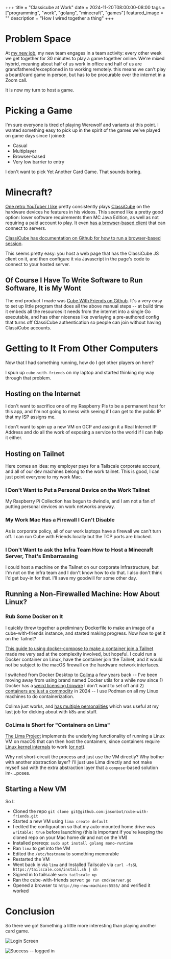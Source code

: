 +++
title =  "Classicube at Work"
date = 2024-11-20T08:00:00-08:00
tags = ["programming", "work", "golang", "minecraft", "games"]
featured_image = ""
description = "How I wired together a thing"
+++

# Problem Space

At [my new job](https://www.academia.edu/), my new team engages in a team activity: every other week we get together for 30 minutes to play a game together online. We're mixed hybrid, meaning about half of us work in office and half of us are grandfathered/exceptioned in to working remotely. this means we can't play a board/card game in person, but has to be procurable over the internet in a Zoom call.

It is now my turn to host a game.

# Picking a Game

I'm sure everyone is tired of playing Werewolf and variants at this point. I wanted something easy to pick up in the spirit of the games we've played on game days since I joined:

- Casual
- Multiplayer
- Browser-based
- Very low barrier to entry

I don't want to pick Yet Another Card Game. That sounds boring.

# Minecraft?

[One retro YouTuber I like](https://www.youtube.com/@ActionRetro) pretty consistently plays [ClassiCube](https://www.classicube.net/) on the hardware devices he features in his videos. This seemed like a pretty good option: lower software requirements then MC Java Edition, as well as not requiring a paid account to play. It even [has a browser-based client](https://www.classicube.net/server/play/) that can connect to servers.

[ClassiCube has documentation on Github for how to run a browser-based session](https://github.com/ClassiCube/ClassiCube/blob/master/doc/hosting-flask.md).

This seems pretty easy: you host a web page that has the ClassiCube JS client on it, and then configure it via Javascript in the page's code to connect to your hosted server.

## Of Course I Have To Write Software to Run Software, It is My Wont

The end product I made was [Cube With Friends on Github](https://github.com/jasonbot/cube-with-friends). It's a very easy to set up little program that does all the above manual steps -- at build time it embeds all the resources it needs from the internet into a single Go executable, and has other niceness like overlaying a pre-authored config that turns off ClassiCube authentication so people can join without having ClassiCube accounts.

# Getting to It From Other Computers

Now that I had something running, how do I get other players on here?

I spun up `cube-with-friends` on my laptop and started thinking my way through that problem.

## Hosting on the Internet

I don't want to sacrifice one of my Raspberry Pis to be a permanent host for this app, and I'm not going to mess with seeing if I can get to the public IP that my ISP assigns me.

I don't want to spin up a new VM on GCP and assign it a Real Internet IP Address and do all the work of exposing a service to the world if I can help it either.

## Hosting on Tailnet

Here comes an idea: my employer pays for a Tailscale corporate account, and all of our dev machines belong to the work tailnet. This is good, I can just point everyone to my work Mac.

### I Don't Want to Put a Personal Device on the Work Tailnet

My Raspberry Pi Collection has begun to dwindle, and I am not a fan of putting personal devices on work networks anyway.

### My Work Mac Has a Firewall I Can't Disable

As is corporate policy, all of our work laptops have a firewall we can't turn off. I can run Cube with Friends locally but the TCP ports are blocked.

### I Don't Want to ask the Infra Team How to Host a Minecraft Server, That's Embarrassing

I could host a machine on the Tailnet on our corporate Infrastructure, but I'm not on the infra team and I don't know how to do that. I also don't think I'd get buy-in for that. I'll save my goodwill for some other day.

## Running a Non-Firewalled Machine: How About Linux?

### Rub Some Docker on It

I quickly threw together a preliminary Dockerfile to make an image of a cube-with-friends instance, and started making progress. Now how to get it on the Tailnet?

[This guide to using docker-compose to make a container join a Tailnet](https://tailscale.com/kb/1453/quick-guide-docker) made me very sad at the complexity involved, but hopeful. I could run a Docker container on Linux, have the container join the Tailnet, and it would not be subject to the macOS firewall on the hardware network interfaces.

I switched from Docker Desktop to [Colima](https://github.com/abiosoft/colima) a few years back -- I've been moving away from using brand named Docker utils for a while now since 1) Docker has a [weird licensing tripwire](https://www.docker.com/pricing/) I don't want to set off and 2) [containers are just a commodity](https://github.com/containers/) in 2024 -- I use Podman on all my Linux machines to do containerization.

Colima just works, and [has multiple personalities](https://github.com/abiosoft/colima?tab=readme-ov-file#runtimes) which was useful at my last job for dicking about with k8s and stuff.

### CoLima is Short for "Containers on Lima"

[The Lima Project](https://github.com/lima-vm/lima) implements the underlying functionality of running a Linux VM on macOS that can then host the containers, since containers require [Linux kernel internals](https://lwn.net/Articles/236038/) to work ([or not](https://wiki.freebsd.org/Containers)).

Why not short-circuit the process and just use the VM directly? Why bother with another abstraction layer? I'll just use Lima directly and not make myself sad with the extra abstraction layer that a `compose`-based solution im-...poses.

## Starting a New VM

So I:

- Cloned the repo `git clone git@github.com:jasonbot/cube-with-friends.git`
- Started a new VM using `lima create default`
- I edited the configuration so that my auto-mounted home drive was `writable: true` before launching (this is important if you're keeping the cloned repo on your Mac home dir and not on the VM)
- Installed prereqs: `sudo apt install golang mono-runtime`
- Ran `lima` to get into the VM
- Edited the `/etc/hostname` to something memorable
- Restarted the VM
- Went back in via `lima` and Installed Tailscale via `curl -fsSL https://tailscale.com/install.sh | sh`
- Signed in to tailscale `sudo tailscale up`
- Ran the cube-with-friends server: `go run cmd/server.go`
- Opened a browser to `http://my-new-machine:5555/` and verified it worked

# Conclusion

So there we go! Something a little more interesting than playing another card game.

![Login Screen](/images/playing-classicube-at-work/ss1.png)

![Success -- logged in](/images/playing-classicube-at-work/ss2.png)
